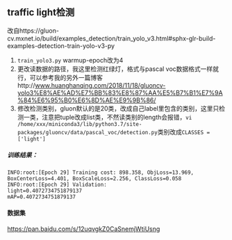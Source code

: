 ## traffic light检测

改自https://gluon-cv.mxnet.io/build/examples_detection/train_yolo_v3.html#sphx-glr-build-examples-detection-train-yolo-v3-py

1. ```train_yolo3.py``` warmup-epoch改为4
2. 更改读数据的路径，我这里检测红绿灯，格式与pascal voc数据格式一样就行，可以参考我的另外一篇博客http://www.huanghanqing.com/2018/11/18/gluoncv-yolo3%E8%AE%AD%E7%BB%83%E8%87%AA%E5%B7%B1%E7%9A%84%E6%95%B0%E6%8D%AE%E9%9B%86/
3. 修改检测类别，gluon默认的是20类，改成自己label里包含的类别，这里只检测一类，注意把tuple改成list类，不然读类别的length会报错，```vi /home/xxx/miniconda3/lib/python3.7/site-packages/gluoncv/data/pascal_voc/detection.py```类别改成```CLASSES = ['light']```

##### 训练结果：

```
INFO:root:[Epoch 29] Training cost: 898.358, ObjLoss=13.969, BoxCenterLoss=4.401, BoxScaleLoss=2.256, ClassLoss=0.058
INFO:root:[Epoch 29] Validation: 
light=0.4072734751879137
mAP=0.4072734751879137
```

#### 数据集

https://pan.baidu.com/s/12uqvgkZ0CaSnemjWtiUsng
